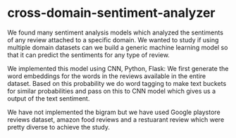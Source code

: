 # cross-domain-sentiment-analyzer
We found many sentiment analysis models which analyzed the sentiments of any review attached to a specific domain.
We wanted to study if using multiple domain datasets can we build a generic machine learning model so that it can predict the sentiments for any type of review.

We implemented this model using CNN, Python, Flask:
We first generate the word embeddings for the words in the reviews available in the entire dataset.
Based on this probability we do word tagging to make text buckets for similar probabilities and pass on this to CNN model which gives us a output of the text sentiment.

We have not implemented the bigram but we have used Google playstore reviews dataset, amazon food reviews and a restuarant review which were pretty diverse to achieve the study.
